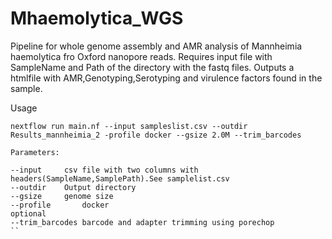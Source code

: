 # Mhaemolytica_WGS
Pipeline for whole genome assembly and AMR analysis of Mannheimia haemolytica fro Oxford nanopore reads. Requires input file with SampleName and Path of the directory with the fastq files. Outputs a htmlfile with AMR,Genotyping,Serotyping and virulence factors found in the sample. 

Usage
```
nextflow run main.nf --input sampleslist.csv --outdir Results_mannheimia_2 -profile docker --gsize 2.0M --trim_barcodes
```
```
Parameters:

--input		csv file with two columns with headers(SampleName,SamplePath).See samplelist.csv
--outdir	Output directory
--gsize 	genome size
--profile    	docker
optional
--trim_barcodes barcode and adapter trimming using porechop
``
